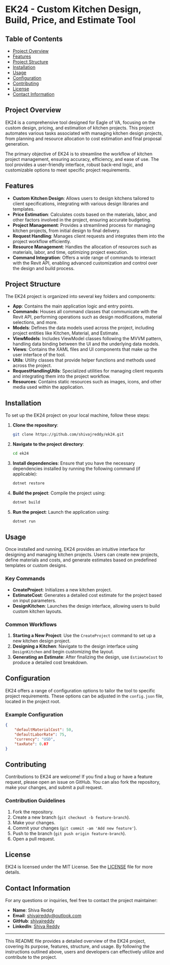 
# EK24 - Custom Kitchen Design, Build, Price, and Estimate Tool

## Table of Contents
- [Project Overview](#project-overview)
- [Features](#features)
- [Project Structure](#project-structure)
- [Installation](#installation)
- [Usage](#usage)
- [Configuration](#configuration)
- [Contributing](#contributing)
- [License](#license)
- [Contact Information](#contact-information)

## Project Overview

EK24 is a comprehensive tool designed for Eagle of VA, focusing on the custom design, pricing, and estimation of kitchen projects. This project automates various tasks associated with managing kitchen design projects, from planning and resource allocation to cost estimation and final proposal generation.

The primary objective of EK24 is to streamline the workflow of kitchen project management, ensuring accuracy, efficiency, and ease of use. The tool provides a user-friendly interface, robust back-end logic, and customizable options to meet specific project requirements.

## Features

- **Custom Kitchen Design**: Allows users to design kitchens tailored to client specifications, integrating with various design libraries and templates.
- **Price Estimation**: Calculates costs based on the materials, labor, and other factors involved in the project, ensuring accurate budgeting.
- **Project Management**: Provides a streamlined process for managing kitchen projects, from initial design to final delivery.
- **Request Handling**: Manages client requests and integrates them into the project workflow efficiently.
- **Resource Management**: Handles the allocation of resources such as materials, labor, and time, optimizing project execution.
- **Command Integration**: Offers a wide range of commands to interact with the Revit API, enabling advanced customization and control over the design and build process.

## Project Structure

The EK24 project is organized into several key folders and components:

- **App**: Contains the main application logic and entry points.
- **Commands**: Houses all command classes that communicate with the Revit API, performing operations such as design modifications, material selections, and more.
- **Models**: Defines the data models used across the project, including project entities like Kitchen, Material, and Estimate.
- **ViewModels**: Includes ViewModel classes following the MVVM pattern, handling data binding between the UI and the underlying data models.
- **Views**: Contains the XAML files and UI components that make up the user interface of the tool.
- **Utils**: Utility classes that provide helper functions and methods used across the project.
- **RequestHandlingUtils**: Specialized utilities for managing client requests and integrating them into the project workflow.
- **Resources**: Contains static resources such as images, icons, and other media used within the application.

## Installation

To set up the EK24 project on your local machine, follow these steps:

1. **Clone the repository**:
   ```bash
   git clone https://github.com/shivajreddy/ek24.git
   ```

2. **Navigate to the project directory**:
   ```bash
   cd ek24
   ```

3. **Install dependencies**:
   Ensure that you have the necessary dependencies installed by running the following command (if applicable):
   ```bash
   dotnet restore
   ```

4. **Build the project**:
   Compile the project using:
   ```bash
   dotnet build
   ```

5. **Run the project**:
   Launch the application using:
   ```bash
   dotnet run
   ```

## Usage

Once installed and running, EK24 provides an intuitive interface for designing and managing kitchen projects. Users can create new projects, define materials and costs, and generate estimates based on predefined templates or custom designs.

### Key Commands
- **CreateProject**: Initializes a new kitchen project.
- **EstimateCost**: Generates a detailed cost estimate for the project based on input parameters.
- **DesignKitchen**: Launches the design interface, allowing users to build custom kitchen layouts.

### Common Workflows
1. **Starting a New Project**: Use the `CreateProject` command to set up a new kitchen design project.
2. **Designing a Kitchen**: Navigate to the design interface using `DesignKitchen` and begin customizing the layout.
3. **Generating an Estimate**: After finalizing the design, use `EstimateCost` to produce a detailed cost breakdown.

## Configuration

EK24 offers a range of configuration options to tailor the tool to specific project requirements. These options can be adjusted in the `config.json` file, located in the project root.

### Example Configuration
```json
{
    "defaultMaterialCost": 50,
    "defaultLaborRate": 75,
    "currency": "USD",
    "taxRate": 0.07
}
```

## Contributing

Contributions to EK24 are welcome! If you find a bug or have a feature request, please open an issue on GitHub. You can also fork the repository, make your changes, and submit a pull request.

### Contribution Guidelines
1. Fork the repository.
2. Create a new branch (`git checkout -b feature-branch`).
3. Make your changes.
4. Commit your changes (`git commit -am 'Add new feature'`).
5. Push to the branch (`git push origin feature-branch`).
6. Open a pull request.

## License

EK24 is licensed under the MIT License. See the [LICENSE](https://github.com/shivajreddy/ek24/blob/main/LICENSE) file for more details.

## Contact Information

For any questions or inquiries, feel free to contact the project maintainer:

- **Name**: Shiva Reddy
- **Email**: shivajreddy@outlook.com
- **GitHub**: [shivajreddy](https://github.com/shivajreddy)
- **LinkedIn**: [Shiva Reddy](https://www.linkedin.com/in/kshivareddy/)

---

This README file provides a detailed overview of the EK24 project, covering its purpose, features, structure, and usage. By following the instructions outlined above, users and developers can effectively utilize and contribute to the project.
